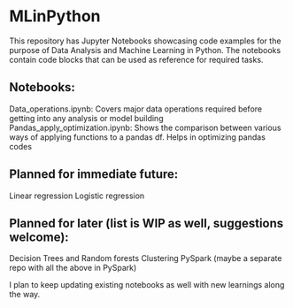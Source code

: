 # MLinPython

This repository has Jupyter Notebooks showcasing code examples for the purpose of Data Analysis and Machine Learning in Python.
The notebooks contain code blocks that can be used as reference for required tasks.

## Notebooks:
 Data_operations.ipynb: Covers major data operations required before getting into any analysis or model building
 Pandas_apply_optimization.ipynb: Shows the comparison between various ways of applying functions to a pandas df. Helps in optimizing pandas codes

## Planned for immediate future:
 Linear regression
 Logistic regression

## Planned for later (list is WIP as well, suggestions welcome):
 Decision Trees and Random forests
 Clustering
 PySpark (maybe a separate repo with all the above in PySpark)

I plan to keep updating existing notebooks as well with new learnings along the way.
